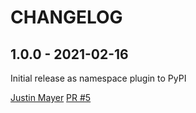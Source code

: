 CHANGELOG
=========

1.0.0 - 2021-02-16
------------------

Initial release as namespace plugin to PyPI

[Justin Mayer](https://github.com/justinmayer) [PR #5](https://github.com/pelican-plugins/show-source/pull/5/)
